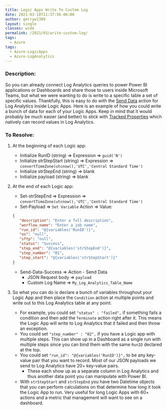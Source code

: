 ```yaml
---
title: Logic Apps Write To Custom Log
date: 2021-03-10T11:37:56-06:00
author: gerryw1389
layout: single
classes: wide
permalink: /2021/03/write-custom-log/
tags:
  - Azure
tags:
  - Azure-LogicApps
  - Azure-LogAnalytics
---
```

<!--more-->

### Description:

So you can already connect Log Analytics queries to power Power BI applications or Dashboards and share those to users inside Microsoft Teams, but what we were wanting to do is write to a specific table a set of specific values. Thankfully, this is easy to do with the [Send Data](https://docs.microsoft.com/en-us/connectors/azureloganalyticsdatacollector/#send-data) action for Log Analytics inside Logic Apps. Here is an example of how you could write a bunch of data for each of your Logic Apps. Keep in mind that it would probably be much easier (and better) to stick with [Tracked Properties](https://automationadmin.com/2020/09/get-tracked-properties) which natively can record values in Log Analytics.

### To Resolve:

1. At the beginning of each Logic app:

   - Initialize RunID (string) => Expression => `guid('N')`
   - Initialize strStepStart (string) => Expression => `convertTimeZone(utcnow(),'UTC','Central Standard Time')`
   - Initialize strStepEnd (string) => blank
   - Initialize payload (string) => blank

2. At the end of each Logic app:

   - Set-strStepEnd => Expression => `convertTimeZone(utcnow(),'UTC','Central Standard Time')`
   - Set-Payload => `Set Variable` Action => Value:

   ```json
   {
      "description": "Enter a full description",
      "worflow_name": "Enter a job name",
      "run_id": "@{variables('RunID')}",
      "os": "null",
      "sftp": "null",
      "status": "Success",
      "step_end": "@{variables('strStepEnd')}",
      "step_number": "01",
      "step_start": "@{variables('strStepStart')}"
   }
   ```

   - Send-Data-Success => Action - Send Data
     - JSON Request body => `payload`
     - Custom Log Name => `My_Log_Analytics_Table_Name`

3. So what you can do is declare a bunch of variables throughout your Logic App and then place the `Condition` action at multiple points and write out to this Log Analytics table at any point.

   - For example, you could set `"status" : "failed",` if something fails a condition and then add the `Terminate` action right after it. This means the Logic App will write to Log Analytics that it failed and then throw an exception.
   - You could set `"step_number" : "02",` if you have a Logic app with multiple steps. This can show up in a Dashboard as a single run with multiple steps since you can bind them with the same `RunID` declared at the top.
   - You could  set `"run_id": "@{variables('RunID')}",` to be any key-value pair that you want to record. Most of our JSON payloads we send to Log Analytics have 20+ key-value pairs.
     - These each show up as a separate column in Log Analytics and thus another data point you can manipulate with Power BI.
   - With `strStepStart` and `strStepEnd` you have two Datetime objects that you can perform calculations on that determine how long it took the Logic App to run. Very useful for long Logic Apps with 60+ actions and a metric that management will want to see on a dashboard.
